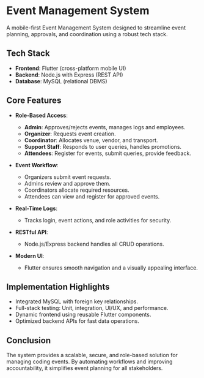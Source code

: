 # Event Management System

A mobile-first Event Management System designed to streamline event planning, approvals, and coordination using a robust tech stack.

## Tech Stack
- **Frontend**: Flutter (cross-platform mobile UI)
- **Backend**: Node.js with Express (REST API)
- **Database**: MySQL (relational DBMS)

## Core Features
- **Role-Based Access**:
  - **Admin**: Approves/rejects events, manages logs and employees.
  - **Organizer**: Requests event creation.
  - **Coordinator**: Allocates venue, vendor, and transport.
  - **Support Staff**: Responds to user queries, handles promotions.
  - **Attendees**: Register for events, submit queries, provide feedback.

- **Event Workflow**:
  - Organizers submit event requests.
  - Admins review and approve them.
  - Coordinators allocate required resources.
  - Attendees can view and register for approved events.

- **Real-Time Logs**:
  - Tracks login, event actions, and role activities for security.

- **RESTful API**:
  - Node.js/Express backend handles all CRUD operations.

- **Modern UI**:
  - Flutter ensures smooth navigation and a visually appealing interface.

## Implementation Highlights
- Integrated MySQL with foreign key relationships.
- Full-stack testing: Unit, integration, UI/UX, and performance.
- Dynamic frontend using reusable Flutter components.
- Optimized backend APIs for fast data operations.

## Conclusion
The system provides a scalable, secure, and role-based solution for managing coding events. By automating workflows and improving accountability, it simplifies event planning for all stakeholders.
